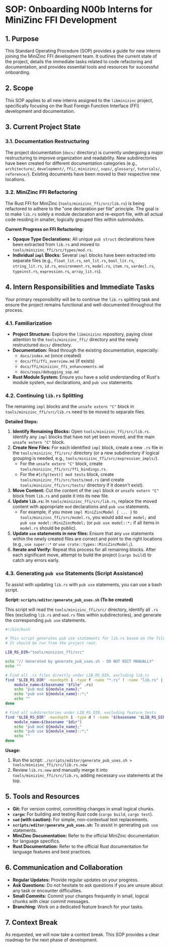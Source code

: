 # SOP: Onboarding N00b Interns for MiniZinc FFI Development

## 1. Purpose
This Standard Operating Procedure (SOP) provides a guide for new interns joining the MiniZinc FFI development team. It outlines the current state of the project, details the immediate tasks related to code refactoring and documentation, and provides essential tools and resources for successful onboarding.

## 2. Scope
This SOP applies to all new interns assigned to the `libminizinc` project, specifically focusing on the Rust Foreign Function Interface (FFI) development and documentation.

## 3. Current Project State

### 3.1. Documentation Restructuring
The project documentation (`docs/` directory) is currently undergoing a major restructuring to improve organization and readability. New subdirectories have been created for different documentation categories (e.g., `architecture/`, `development/`, `ffi/`, `minizinc/`, `sops/`, `glossary/`, `tutorials/`, `reference/`). Existing documents have been moved to their respective new locations.

### 3.2. MiniZinc FFI Refactoring
The Rust FFI for MiniZinc (`tools/minizinc_ffi/src/lib.rs`) is being refactored to adhere to the "one declaration per file" principle. The goal is to make `lib.rs` solely a module declaration and re-export file, with all actual code residing in smaller, logically grouped files within submodules.

**Current Progress on FFI Refactoring:**
*   **Opaque Type Declarations:** All unique `pub struct` declarations have been extracted from `lib.rs` and moved to `tools/minizinc_ffi/src/types/mod.rs`.
*   **Individual `impl` Blocks:** Several `impl` blocks have been extracted into separate files (e.g., `float_lit.rs`, `set_lit.rs`, `bool_lit.rs`, `string_lit.rs`, `id.rs`, `environment.rs`, `model.rs`, `item.rs`, `vardecl.rs`, `typeinst.rs`, `expression.rs`, `array_lit.rs`).

## 4. Intern Responsibilities and Immediate Tasks

Your primary responsibility will be to continue the `lib.rs` splitting task and ensure the project remains functional and well-documented throughout the process.

### 4.1. Familiarization
*   **Project Structure:** Explore the `libminizinc` repository, paying close attention to the `tools/minizinc_ffi/` directory and the newly restructured `docs/` directory.
*   **Documentation:** Read through the existing documentation, especially:
    *   `docs/index.md` (once created)
    *   `docs/ffi/ffi_overview.md` (if exists)
    *   `docs/ffi/minizinc_ffi_enhancements.md`
    *   `docs/sops/debugging_sop.md`
*   **Rust Module System:** Ensure you have a solid understanding of Rust's module system, `mod` declarations, and `pub use` statements.

### 4.2. Continuing `lib.rs` Splitting

The remaining `impl` blocks and the `unsafe extern "C"` block in `tools/minizinc_ffi/src/lib.rs` need to be moved to separate files.

**Detailed Steps:**

1.  **Identify Remaining Blocks:** Open `tools/minizinc_ffi/src/lib.rs`. Identify any `impl` blocks that have not yet been moved, and the main `unsafe extern "C"` block.
2.  **Create New Files:** For each identified `impl` block, create a new `.rs` file in the `tools/minizinc_ffi/src/` directory (or a new subdirectory if logical grouping is needed, e.g., `tools/minizinc_ffi/src/expression_impls/`).
    *   For the `unsafe extern "C"` block, create `tools/minizinc_ffi/src/ffi_bindings.rs`.
    *   For the `#[cfg(test)] mod tests` block, create `tools/minizinc_ffi/src/tests/mod.rs` (and create `tools/minizinc_ffi/src/tests/` directory if it doesn't exist).
3.  **Move Content:** Cut the content of the `impl` block or `unsafe extern "C"` block from `lib.rs` and paste it into its new file.
4.  **Update `lib.rs`:** In `tools/minizinc_ffi/src/lib.rs`, replace the moved content with appropriate `mod` declarations and `pub use` statements.
    *   For example, if you move `impl MiniZincModel { ... }` to `tools/minizinc_ffi/src/model.rs`, you would add `mod model;` and `pub use model::MiniZincModel;` (or `pub use model::*;` if all items in `model.rs` should be public).
5.  **Update `use` statements in new files:** Ensure that any `use` statements within the newly created files are correct and point to the right locations (e.g., `use super::*` or `use crate::types::MiniZincModel;`).
6.  **Iterate and Verify:** Repeat this process for all remaining blocks. After each significant move, attempt to build the project (`cargo build`) to catch any errors early.

### 4.3. Generating `pub use` Statements (Script Assistance)

To assist with updating `lib.rs` with `pub use` statements, you can use a bash script.

**Script: `scripts/editor/generate_pub_uses.sh` (To be created)**

This script will read the `tools/minizinc_ffi/src/` directory, identify all `.rs` files (excluding `lib.rs` and `mod.rs` files within subdirectories), and generate the corresponding `pub use` statements.

```bash
#!/bin/bash

# This script generates pub use statements for lib.rs based on the file structure.
# It should be run from the project root.

LIB_RS_DIR="tools/minizinc_ffi/src"

echo "// Generated by generate_pub_uses.sh - DO NOT EDIT MANUALLY"
echo ""

# Find all .rs files directly under LIB_RS_DIR, excluding lib.rs
find "$LIB_RS_DIR" -maxdepth 1 -type f -name "*.rs" ! -name "lib.rs" | sort | while read -r file; do
    module_name=$(basename "$file" .rs)
    echo "pub mod ${module_name};"
    echo "pub use ${module_name}::*;"
    echo ""
done

# Find all subdirectories under LIB_RS_DIR, excluding feature_tests
find "$LIB_RS_DIR" -maxdepth 1 -type d ! -name "$(basename "$LIB_RS_DIR")" ! -name "feature_tests" | sort | while read -r dir; do
    module_name=$(basename "$dir")
    echo "pub mod ${module_name};"
    echo "pub use ${module_name}::*;"
    echo ""
done
```

**Usage:**
1.  Run the script: `./scripts/editor/generate_pub_uses.sh > tools/minizinc_ffi/src/lib.rs.new`
2.  Review `lib.rs.new` and manually merge it into `tools/minizinc_ffi/src/lib.rs`, adding necessary `use` statements at the top.

## 5. Tools and Resources
*   **Git:** For version control, committing changes in small logical chunks.
*   **`cargo`:** For building and testing Rust code (`cargo build`, `cargo test`).
*   **`sed` (with caution):** For simple, non-contextual text replacements.
*   **`scripts/editor/generate_pub_uses.sh`:** To assist in generating `pub use` statements.
*   **MiniZinc Documentation:** Refer to the official MiniZinc documentation for language specifics.
*   **Rust Documentation:** Refer to the official Rust documentation for language features and best practices.

## 6. Communication and Collaboration
*   **Regular Updates:** Provide regular updates on your progress.
*   **Ask Questions:** Do not hesitate to ask questions if you are unsure about any task or encounter difficulties.
*   **Small Commits:** Commit your changes frequently in small, logical chunks with clear commit messages.
*   **Branching:** Work on a dedicated feature branch for your tasks.

## 7. Context Break
As requested, we will now take a context break. This SOP provides a clear roadmap for the next phase of development.
